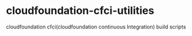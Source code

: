 # cloudfoundation-cfci-utilities
cloudfoundation cfci(cloudfoundation continuous Integration) build scripts 
